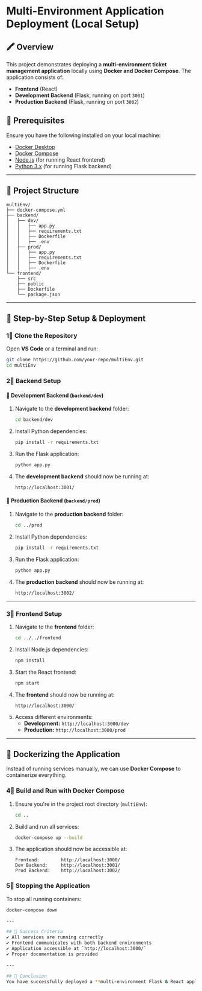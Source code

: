 # Multi-Environment Application Deployment (Local Setup)

## 🖍 Overview
This project demonstrates deploying a **multi-environment ticket management application** locally using **Docker and Docker Compose**. The application consists of:
- **Frontend** (React)
- **Development Backend** (Flask, running on port `3001`)
- **Production Backend** (Flask, running on port `3002`)

## 📌 Prerequisites
Ensure you have the following installed on your local machine:
- [Docker Desktop](https://www.docker.com/products/docker-desktop/)
- [Docker Compose](https://docs.docker.com/compose/install/)
- [Node.js](https://nodejs.org/en) (for running React frontend)
- [Python 3.x](https://www.python.org/downloads/) (for running Flask backend)

---

## 🏢 Project Structure
```
multiEnv/
├── docker-compose.yml
├── backend/
│   ├── dev/
│   │   ├── app.py
│   │   ├── requirements.txt
│   │   ├── Dockerfile
│   │   ├── .env
│   ├── prod/
│   │   ├── app.py
│   │   ├── requirements.txt
│   │   ├── Dockerfile
│   │   ├── .env
└── frontend/
    ├── src
    ├── public
    ├── Dockerfile
    └── package.json
```

---

## 🚀 Step-by-Step Setup & Deployment

### 1⃣ Clone the Repository
Open **VS Code** or a terminal and run:
```sh
git clone https://github.com/your-repo/multiEnv.git
cd multiEnv
```

### 2⃣ Backend Setup
#### 🔹 Development Backend (`backend/dev`)
1. Navigate to the **development backend** folder:
   ```sh
   cd backend/dev
   ```
2. Install Python dependencies:
   ```sh
   pip install -r requirements.txt
   ```
3. Run the Flask application:
   ```sh
   python app.py
   ```
4. The **development backend** should now be running at:
   ```
   http://localhost:3001/
   ```

#### 🔹 Production Backend (`backend/prod`)
1. Navigate to the **production backend** folder:
   ```sh
   cd ../prod
   ```
2. Install Python dependencies:
   ```sh
   pip install -r requirements.txt
   ```
3. Run the Flask application:
   ```sh
   python app.py
   ```
4. The **production backend** should now be running at:
   ```
   http://localhost:3002/
   ```

---

### 3⃣ Frontend Setup
1. Navigate to the **frontend** folder:
   ```sh
   cd ../../frontend
   ```
2. Install Node.js dependencies:
   ```sh
   npm install
   ```
3. Start the React frontend:
   ```sh
   npm start
   ```
4. The **frontend** should now be running at:
   ```
   http://localhost:3000/
   ```
5. Access different environments:
   - **Development:** `http://localhost:3000/dev`
   - **Production:** `http://localhost:3000/prod`

---

## 💪 Dockerizing the Application

Instead of running services manually, we can use **Docker Compose** to containerize everything.

### 4⃣ Build and Run with Docker Compose
1. Ensure you're in the project root directory (`multiEnv`):
   ```sh
   cd ..
   ```
2. Build and run all services:
   ```sh
   docker-compose up --build
   ```
3. The application should now be accessible at:
   ```
   Frontend:        http://localhost:3000/
   Dev Backend:     http://localhost:3001/
   Prod Backend:    http://localhost:3002/
   ```

### 5⃣ Stopping the Application
To stop all running containers:
```sh
docker-compose down

---

## 🎯 Success Criteria
✔ All services are running correctly  
✔ Frontend communicates with both backend environments  
✔ Application accessible at `http://localhost:3000/`  
✔ Proper documentation is provided  

---

## 📣 Conclusion
You have successfully deployed a **multi-environment Flask & React application** locally using **Docker and Docker Compose**! 🎉

